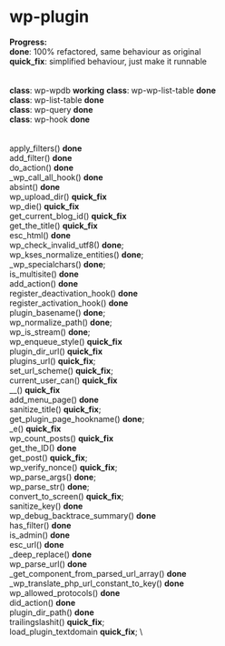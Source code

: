 # wp-plugin
__Progress:__\
__done__: 100% refactored, same behaviour as original\
__quick_fix__: simplified behaviour, just make it runnable\
\
\
__class__: wp-wpdb __working__
__class__: wp-wp-list-table __done__\
__class__: wp-list-table __done__\
__class__: wp-query __done__\
__class__: wp-hook __done__\
\
\
apply_filters() __done__\
add_filter() __done__\
do_action() __done__\
_wp_call_all_hook() __done__\
absint() __done__\
wp_upload_dir() __quick_fix__\
wp_die() __quick_fix__\
get_current_blog_id() __quick_fix__\
get_the_title() __quick_fix__\
esc_html() __done__\
wp_check_invalid_utf8() __done__;\
wp_kses_normalize_entities() __done__;\
_wp_specialchars() __done__;\
is_multisite() __done__\
add_action()  __done__\
register_deactivation_hook() __done__\
register_activation_hook() __done__\
plugin_basename() __done__;\
wp_normalize_path() __done__; \
wp_is_stream() __done__;\
wp_enqueue_style() __quick_fix__\
plugin_dir_url() __quick_fix__\
plugins_url() __quick_fix__; \
set_url_scheme() __quick_fix__;\
current_user_can() __quick_fix__\
__() __quick_fix__\
add_menu_page() __done__\
sanitize_title() __quick_fix__; \
get_plugin_page_hookname() __done__;\
_e()  __quick_fix__\
wp_count_posts() __quick_fix__\
get_the_ID() __done__\
get_post() __quick_fix__;\
wp_verify_nonce() __quick_fix__;\
wp_parse_args() __done__; \
wp_parse_str() __done__; \
convert_to_screen() __quick_fix__; \
sanitize_key() __done__\
wp_debug_backtrace_summary() __done__\
has_filter() __done__\
is_admin() __done__\
esc_url() __done__\
_deep_replace() __done__\
wp_parse_url() __done__\
_get_component_from_parsed_url_array() __done__\
_wp_translate_php_url_constant_to_key() __done__\
wp_allowed_protocols() __done__\
did_action() __done__\
plugin_dir_path() __done__\
trailingslashit() __quick_fix__; \
load_plugin_textdomain __quick_fix__; \
